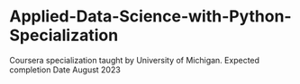 # Applied-Data-Science-with-Python-Specialization
Coursera specialization taught by University of Michigan.  Expected completion Date August 2023
